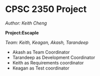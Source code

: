 # CPSC 2350 Project

*Author: Keith Cheng*

**Project:Escaple**

*Team: Keith, Keagan, Akash, Tarandeep*

- Akash as Team Coordinator
- Tarandeep as Development Coordinator
- Keith as Requirements coordinator
- Keagan as Test coordinator
